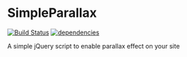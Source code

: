 # SimpleParallax
[![Build Status](https://travis-ci.org/chrisvanmook/SimpleParallax.svg?branch=master)](https://travis-ci.org/chrisvanmook/SimpleParallax) [![dependencies](https://david-dm.org/chrisvanmook/SimpleParallax.svg)](https://david-dm.org/chrisvanmook/SimpleParallax.svg)

A simple jQuery script to enable parallax effect on your site
